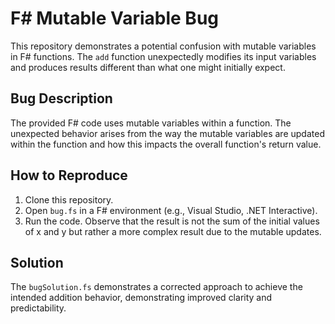 # F# Mutable Variable Bug

This repository demonstrates a potential confusion with mutable variables in F# functions.  The `add` function unexpectedly modifies its input variables and produces results different than what one might initially expect.

## Bug Description
The provided F# code uses mutable variables within a function. The unexpected behavior arises from the way the mutable variables are updated within the function and how this impacts the overall function's return value. 

## How to Reproduce
1. Clone this repository.
2. Open `bug.fs` in a F# environment (e.g., Visual Studio, .NET Interactive).
3. Run the code. Observe that the result is not the sum of the initial values of x and y but rather a more complex result due to the mutable updates.

## Solution
The `bugSolution.fs` demonstrates a corrected approach to achieve the intended addition behavior, demonstrating improved clarity and predictability.